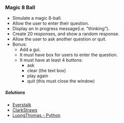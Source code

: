 ### Magic 8 Ball
- Simulate a magic 8-ball.
- Allow the user to enter their question.
- Display an in progress message(i.e. "thinking").
- Create 20 responses, and show a random response.
- Allow the user to ask another question or quit.
- Bonus:
  - Add a gui.
  - It must have box for users to enter the question.
  - It must have at least 4 buttons:
    - ask
    - clear (the text box)
    - play again
    - quit (this must close the window)

##### Solutions
- [Everstalk](https://github.com/Everstalk/BP/blob/master/Magic-8-Ball.py)
- [ClarkStraws](https://github.com/ClarkStraws/8_Ball9000#8_ball9000)
- [LuongThomas - Python](https://github.com/luongthomas/Python-Mini-Projects/tree/master/Magic%208%20Ball)
